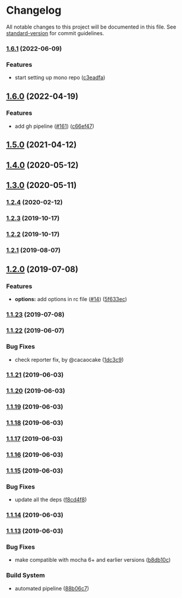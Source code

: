 # Changelog

All notable changes to this project will be documented in this file. See [standard-version](https://github.com/conventional-changelog/standard-version) for commit guidelines.

### [1.6.1](https://github.com/you54f/cypress-multi-reporters/compare/v1.5.0...v1.6.1) (2022-06-09)


### Features

* start setting up mono repo ([c3eadfa](https://github.com/you54f/cypress-multi-reporters/commit/c3eadfa856e8c11814a0afdc76ca076d320ea039))

## [1.6.0](https://github.com/you54f/cypress-multi-reporters/compare/v1.5.0...v1.6.0) (2022-04-19)


### Features

* add gh pipeline ([#161](https://github.com/you54f/cypress-multi-reporters/issues/161)) ([c66ef47](https://github.com/you54f/cypress-multi-reporters/commit/c66ef470ce7f63b888ad37ce17c2e5cb8d995f3c))

## [1.5.0](https://github.com/you54f/cypress-multi-reporters/compare/v1.4.0...v1.5.0) (2021-04-12)

## [1.4.0](https://github.com/you54f/cypress-multi-reporters/compare/v1.3.0...v1.4.0) (2020-05-12)



## [1.3.0](https://github.com/you54f/cypress-multi-reporters/compare/v1.2.4...v1.3.0) (2020-05-11)



### [1.2.4](https://github.com/you54f/cypress-multi-reporters/compare/v1.2.3...v1.2.4) (2020-02-12)



### [1.2.3](https://github.com/you54f/cypress-multi-reporters/compare/v1.2.1...v1.2.3) (2019-10-17)



### [1.2.2](https://github.com/you54f/cypress-multi-reporters/compare/v1.2.1...v1.2.2) (2019-10-17)



### [1.2.1](https://github.com/you54f/cypress-multi-reporters/compare/v1.2.0...v1.2.1) (2019-08-07)



## [1.2.0](https://github.com/you54f/cypress-multi-reporters/compare/v1.1.23...v1.2.0) (2019-07-08)


### Features

* **options:** add options in rc file ([#14](https://github.com/you54f/cypress-multi-reporters/issues/14)) ([5f633ec](https://github.com/you54f/cypress-multi-reporters/commit/5f633ec))



### [1.1.23](https://github.com/you54f/cypress-multi-reporters/compare/v1.1.22...v1.1.23) (2019-07-08)



### [1.1.22](https://github.com/you54f/cypress-multi-reporters/compare/v1.1.12...v1.1.22) (2019-06-07)


### Bug Fixes

* check reporter fix, by @cacaocake ([1dc3c9](https://github.com/you54f/cypress-multi-reporters/commit/1dc3c9))


### [1.1.21](https://github.com/you54f/cypress-multi-reporters/compare/v1.1.20...v1.1.21) (2019-06-03)



### [1.1.20](https://github.com/you54f/cypress-multi-reporters/compare/v1.1.19...v1.1.20) (2019-06-03)



### [1.1.19](https://github.com/you54f/cypress-multi-reporters/compare/v1.1.18...v1.1.19) (2019-06-03)



### [1.1.18](https://github.com/you54f/cypress-multi-reporters/compare/v1.1.17...v1.1.18) (2019-06-03)



### [1.1.17](https://github.com/you54f/cypress-multi-reporters/compare/v1.1.16...v1.1.17) (2019-06-03)



### [1.1.16](https://github.com/you54f/cypress-multi-reporters/compare/v1.1.15...v1.1.16) (2019-06-03)



### [1.1.15](https://github.com/you54f/cypress-multi-reporters/compare/v1.1.14...v1.1.15) (2019-06-03)


### Bug Fixes

* update all the deps ([f8cd4f8](https://github.com/you54f/cypress-multi-reporters/commit/f8cd4f8))



### [1.1.14](https://github.com/you54f/cypress-multi-reporters/compare/v1.1.13...v1.1.14) (2019-06-03)



### [1.1.13](https://github.com/you54f/cypress-multi-reporters/compare/v1.1.12...v1.1.13) (2019-06-03)


### Bug Fixes

* make compatible with mocha 6+ and earlier versions ([b8db10c](https://github.com/you54f/cypress-multi-reporters/commit/b8db10c))


### Build System

* automated pipeline ([88b06c7](https://github.com/you54f/cypress-multi-reporters/commit/88b06c7))
